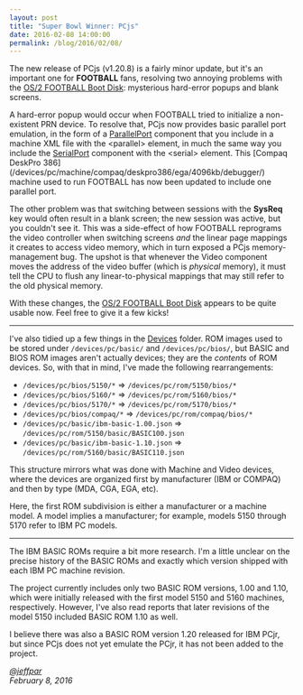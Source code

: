 ```yaml
---
layout: post
title: "Super Bowl Winner: PCjs"
date: 2016-02-08 14:00:00
permalink: /blog/2016/02/08/
---
```


The new release of PCjs (v1.20.8) is a fairly minor update, but it's an important one for **FOOTBALL** fans, resolving
two annoying problems with the [OS/2 FOOTBALL Boot Disk](/disks/pc/os2/misc/football/87058/): mysterious hard-error popups
and blank screens.

A hard-error popup would occur when FOOTBALL tried to initialize a non-existent PRN device.  To resolve that, PCjs
now provides basic parallel port emulation, in the form of a [ParallelPort](/docs/pcjs/parallel/) component that you
include in a machine XML file with the &lt;parallel&gt; element, in much the same way you include the
[SerialPort](/docs/pcjs/serial/) component with the &lt;serial&gt; element.  This [Compaq DeskPro 386]
(/devices/pc/machine/compaq/deskpro386/ega/4096kb/debugger/) machine used to run FOOTBALL has now been updated to
include one parallel port.

The other problem was that switching between sessions with the **SysReq** key would often result in a blank screen;
the new session was active, but you couldn't see it.  This was a side-effect of how FOOTBALL reprograms the video
controller when switching screens *and* the linear page mappings it creates to access video memory, which in turn
exposed a PCjs memory-management bug.  The upshot is that whenever the Video component moves the address of the video
buffer (which is *physical* memory), it must tell the CPU to flush any linear-to-physical mappings that may still refer
to the old physical memory.

With these changes, the [OS/2 FOOTBALL Boot Disk](/disks/pc/os2/misc/football/87058/) appears to be quite usable now.
Feel free to give it a few kicks!

---

I've also tidied up a few things in the [Devices](/devices/) folder.  ROM images used to be stored under
`/devices/pc/basic/` and `/devices/pc/bios/`, but BASIC and BIOS ROM images aren't actually devices; they are the
*contents* of ROM devices.  So, with that in mind, I've made the following rearrangements:

* `/devices/pc/bios/5150/*` => `/devices/pc/rom/5150/bios/*`
* `/devices/pc/bios/5160/*` => `/devices/pc/rom/5160/bios/*`
* `/devices/pc/bios/5170/*` => `/devices/pc/rom/5170/bios/*`
* `/devices/pc/bios/compaq/*` => `/devices/pc/rom/compaq/bios/*`
* `/devices/pc/basic/ibm-basic-1.00.json` => `/devices/pc/rom/5150/basic/BASIC100.json`
* `/devices/pc/basic/ibm-basic-1.10.json` => `/devices/pc/rom/5160/basic/BASIC110.json`

This structure mirrors what was done with Machine and Video devices, where the devices are organized
first by manufacturer (IBM or COMPAQ) and then by type (MDA, CGA, EGA, etc).

Here, the first ROM subdivision is either a manufacturer or a machine model.  A model implies a manufacturer;
for example, models 5150 through 5170 refer to IBM PC models.

---

The IBM BASIC ROMs require a bit more research.  I'm a little unclear on the precise history of the BASIC ROMs and
exactly which version shipped with each IBM PC machine revision.

The project currently includes only two BASIC ROM versions, 1.00 and 1.10, which were initially released with the
first model 5150 and 5160 machines, respectively.  However, I've also read reports that later revisions of the model
5150 included BASIC ROM 1.10 as well.

I believe there was also a BASIC ROM version 1.20 released for IBM PCjr, but since PCjs does not yet emulate the PCjr,
it has not been added to the project.

*[@jeffpar](http://twitter.com/jeffpar)*  
*February 8, 2016*
